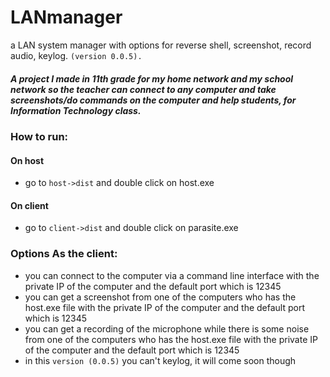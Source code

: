 # LANmanager
a LAN system manager with options for reverse shell, screenshot, record audio, keylog. ```(version 0.0.5).```
##### A project I made in 11th grade for my home network and my school network so the teacher can connect to any computer and take screenshots/do commands on the computer and help students, for Information Technology class.

### How to run:
#### On host
 - go to ```host->dist``` and double click on host.exe
#### On client
 - go to ```client->dist``` and double click on parasite.exe
### Options As the client:
 - you can connect to the computer via a command line interface with the private IP of the computer and the default port which is 12345
 - you can get a screenshot from one of the computers who has the host.exe file with the private IP of the computer and the default port which is 12345
 - you can get a recording of the microphone while there is some noise from one of the computers who has the host.exe file with the private IP of the computer and the default port which is 12345
 - in this ```version (0.0.5)``` you can't keylog, it will come soon though
